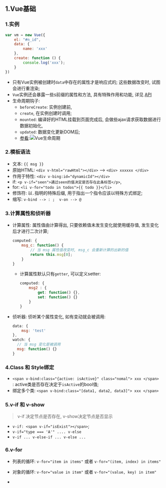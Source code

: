## 1.Vue基础

### 1.实例

```js
var vm = new Vue({
    el: "#n_id",
    data: {
        name: 'xxx'
    },
    create: function () {
        console.log('xxx');
    }
})
```

- 只有Vue实例被创建时`data`中存在的属性才是响应式的; 这些数据改变时, 试图会进行重渲染;
- `Vue`实例还会暴露一些`$`前缀的属性和方法, 具有特殊作用和功能, 详见 [API](https://cn.vuejs.org/v2/api/#%E5%AE%9E%E4%BE%8B%E5%B1%9E%E6%80%A7)
- 生命周期钩子:
  - `beforeCreate`: 实例创建前,
  - `create`, 在实例创建时调用;
  - `mounted`: 编译好的HTML挂载到页面完成后, 会做些ajax请求获取数据进行数据初始化,
  - `updated`: 数据变化更新DOM后;
  - [参看](https://segmentfault.com/a/1190000008570622):![Vue生命周期](https://segmentfault.com/img/remote/1460000012510450)

### 2.模板语法

- 文本: `{{ msg }}`
- 原始HTML: `<div v-html="rawHtml"></div>` --> `<div> xxxxxx </div>`
- 作用于特性: `<div v-bing:id="dynamicId"></div>`
- if: `<p v-if="seen">通过seen的值决定是否存在此条标签</p>`, 
- for: `<li v-for="todo in todos">{{ todo }}</li>`
- 修饰符: 以`.`指明的特殊后缀, 用于指出一个指令应该以特殊方式绑定;
- 缩写: `v-bind --> : ;  v-on --> @`

### 3.计算属性和侦听器

- 计算属性: 属性值由计算得出, 只要依赖值未发生变化就使用缓存值, 发生变化后才进行二次计算;

  ```js
  computed: {
      msg_c: function() {
          // 当 msg 属性值改变时, msg_c 会重新计算的出新的值
          return this.msg[0];  
      }
  }
  ```

  - 计算属性默认只有`getter`, 可以定义setter:

    ```js
    computed: {
        msg2 : {
            get: function() {},
            set: function() {}
        }
    }
    ```

- 侦听器: 侦听某个属性变化, 如有变动就会被调用:

  ```js
  data: {
      msg: 'test'
  },
  watch: {
  	// 当 msg 变化是被调用    
  	msg: function() {}
  }
  ```

### 4.Class 和 Style绑定

- `<span v-bind:class="{active: isActive}" class="nomal"> xxx </span>` : active类是否存在决定于`isActive`的bool值;
- 绑定多个类: `<span v-bind:class="[data1, data2, data3]"> xxx </span>`

### 5.v-if 和 v-show

> v-if 决定节点是否存在, v-show决定节点是否显示

- `v-if: <span v-if="isExist"></span>`;
- `v-if="type === 'A'" .... v-else`
- `v-if ... v-else-if ... v-else ...`

### 6.v-for

- 列表的循环: `v-for="item in items"` 或者 `v-for="(item, index) in items"`

- 对象的循环: `v-for="value in item"` 或者 `v-for="(value, key) in item"`
- 